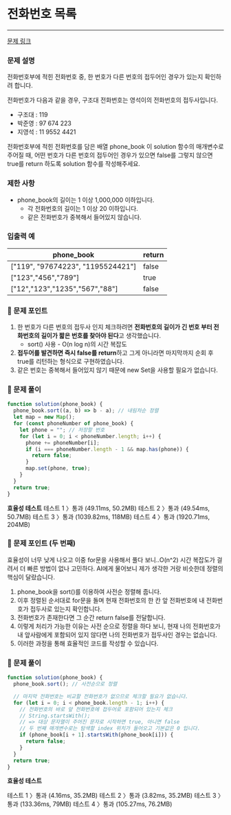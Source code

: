 # 전화번호 목록

---

[문제 링크](https://school.programmers.co.kr/learn/courses/30/lessons/42577)

### 문제 설명

전화번호부에 적힌 전화번호 중, 한 번호가 다른 번호의 접두어인 경우가 있는지 확인하려 합니다.

전화번호가 다음과 같을 경우, 구조대 전화번호는 영석이의 전화번호의 접두사입니다.

- 구조대 : 119
- 박준영 : 97 674 223
- 지영석 : 11 9552 4421

전화번호부에 적힌 전화번호를 담은 배열 phone_book 이 solution 함수의 매개변수로 주어질 때, 어떤 번호가 다른 번호의 접두어인 경우가 있으면 false를 그렇지 않으면 true를 return 하도록 solution 함수를 작성해주세요.

### 제한 사항

- phone_book의 길이는 1 이상 1,000,000 이하입니다.
  - 각 전화번호의 길이는 1 이상 20 이하입니다.
  - 같은 전화번호가 중복해서 들어있지 않습니다.

### 입출력 예

| phone_book                        | return |
| --------------------------------- | ------ |
| ["119", "97674223", "1195524421"] | false  |
| ["123","456","789"]               | true   |
| ["12","123","1235","567","88"]    | false  |

### 📕 문제 포인트

1. 한 번호가 다른 번호의 접두사 인지 체크하려면 **전화번호의 길이가 긴 번호 부터 전화번호의 길이가 짧은 번호를 찾아야 된다**고 생각했습니다.
   - sort() 사용 - O(n log n)의 시간 복잡도
2. **접두어를 발견하면 즉시 false를 return**하고 그게 아니라면 마지막까지 순회 후 true를 리턴하는 형식으로 구현하였습니다.
3. 같은 번호는 중복해서 들어있지 않기 때문에 new Set을 사용할 필요가 없습니다.

### 📝 문제 풀이

```jsx
function solution(phone_book) {
  phone_book.sort((a, b) => b - a); // 내림차순 정렬
  let map = new Map();
  for (const phoneNumber of phone_book) {
    let phone = ""; // 저장할 번호
    for (let i = 0; i < phoneNumber.length; i++) {
      phone += phoneNumber[i];
      if (i === phoneNumber.length - 1 && map.has(phone)) {
        return false;
      }
      map.set(phone, true);
    }
  }
  return true;
}
```

**효율성 테스트**
테스트 1 〉통과 (49.11ms, 50.2MB)
테스트 2 〉통과 (49.54ms, 50.7MB)
테스트 3 〉통과 (1039.82ms, 118MB)
테스트 4 〉통과 (1920.71ms, 204MB)

### 📕 문제 포인트 (두 번째)

효율성이 너무 낮게 나오고 이중 for문을 사용해서 풀다 보니..O(n^2) 시간 복잡도가 걸려서 더 빠른 방법이 없나 고민하다. AI에게 물어보니 제가 생각한 거랑 비슷한데 정렬의 핵심이 달랐습니다.

1. phone_book을 sort()를 이용하여 사전순 정렬해 줍니다.
2. 이후 정렬된 순서대로 for문을 돌며 현재 전화번호의 한 칸 앞 전화번호에 내 전화번호가 접두사로 있는지 확인합니다.
3. 전화번호가 존재한다면 그 순간 return false를 전달합니다.
4. 이렇게 처리가 가능한 이유는 사전 순으로 정렬을 하다 보니, 현재 나의 전화번호가 내 앞사람에게 포함되어 있지 않다면 나의 전화번호가 접두사인 경우는 없습니다.
5. 이러한 과정을 통해 효율적인 코드를 작성할 수 있습니다.

### 📝 문제 풀이

```jsx
function solution(phone_book) {
  phone_book.sort(); // 사전순으로 정렬

  // 마지막 전화번호는 비교할 전화번호가 없으므로 체크할 필요가 없습니다.
  for (let i = 0; i < phone_book.length - 1; i++) {
    // 전화번호의 바로 앞 전화번호에 접두어로 포함되어 있는지 체크
    // String.startsWith();
    // => 대상 문자열이 주어진 문자로 시작하면 true, 아니면 false
    // 두 번째 매개변수로는 탐색할 index 위치가 들어오고 기본값은 0 입니다.
    if (phone_book[i + 1].startsWith(phone_book[i])) {
      return false;
    }
  }
  return true;
}
```

**효율성 테스트**

테스트 1 〉통과 (4.16ms, 35.2MB)
테스트 2 〉통과 (3.82ms, 35.2MB)
테스트 3 〉통과 (133.36ms, 79MB)
테스트 4 〉통과 (105.27ms, 76.2MB)
